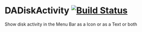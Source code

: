 DADiskActivity [![Build Status](https://travis-ci.org/melchor629/DADiskActivity.png?branch=master)](https://travis-ci.org/melchor629/DADiskActivity)
==============

Show disk activity in the Menu Bar as a Icon or as a Text or both
